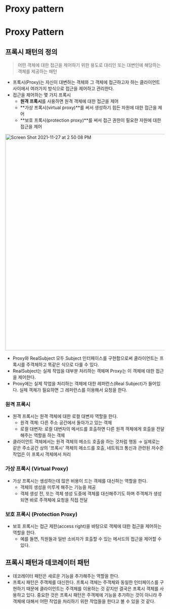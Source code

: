# Proxy pattern

# Proxy Pattern

## 프록시 패턴의 정의

> 어떤 객체에 대한 접근을 제어하기 위한 용도로 대리인 또는 대변인에 해당하는 객체를 제공하는 패턴

- 프록시(Proxy)는 자신이 대변하는 객체와 그 객체에 접근하고자 하는 클라이언트 사이에서 여러가지 방식으로 접근을 제어하고 관리한다.
- 접근을 제어하는 몇 가지 프록시
  - **원격 프록시**를 사용하면 원격 객체에 대한 접근을 제어
  - **가상 프록시(virtual proxy)**를 써서 생성하기 힘든 자원에 대한 접근을 제어
  - **보호 프록시(protection proxy)**를 써서 접근 권한이 필요한 자원에 대한 접근을 제어

<img width="683" alt="Screen Shot 2021-11-27 at 2 50 08 PM" src="https://user-images.githubusercontent.com/48785060/143670391-9e0b4d78-b2f6-4267-9226-7b1ee0d07643.png">

- Proxy와 RealSubject 모두 Subject 인터페이스를 구현함으로써 클라이언트는 프록시를 주객체하고 똑같은 식으로 다룰 수 있다.
- RealSubject는 실제 작업을 대부분 처리하는 객체며 Proxy는 이 객체에 대한 접근을 제어한다.
- Proxy에는 실제 작업을 처리하는 객체에 대한 레퍼런스(Real Subject)가 들어있다. 실제 객체가 필요하면 그 레퍼런스를 이용해서 요청을 한다.

### 원격 프록시

- 원격 프록시는 원격 객체에 대한 로컬 대변자 역할을 한다.
  - 원격 객체: 다른 주소 공간에서 돌아가고 있는 객체
  - 로컬 대변자: 로컬 대변자의 메서드를 호출하면 다른 원격 객체에게 호출을 전달해주는 역할을 하는 객체
- 클라이언트 객체에서는 원격 객체의 메소드 호출을 하는 것처럼 행동
  → 실제로는 같은 주소공간 상의 '프록시' 객체의 메소드를 호출, 네트워크 통신과 관련된 저수준 작업은 이 프록시 객체에서 처리

### 가상 프록시 (Virtual Proxy)

- 가상 프록시는 생성하는데 많은 비용이 드는 객체를 대신하는 역할을 한다.
  - 객체의 생성을 미루게 해주는 기능을 제공
  - 객체 생성 전, 또는 객체 생성 도중에 객체를 대신해주기도 하며 주객체가 생성되면 바로 주객체에 요청을 직접 전달

### 보호 프록시 (Protection Proxy)

- 보호 프록시는 접근 제한(access right)을 바탕으로 객체에 대한 접근을 제어하는 역할을 한다.
  - 예를 들면, 직원들과 일반 소비자가 호출할 수 있는 메서드의 접근을 제어할 수 있다.

## 프록시 패턴과 데코레이터 패턴

- 데코레이터 패턴은 새로운 기능을 추가해주는 역할을 한다.
- 프록시 패턴은 주객체를 대신한다. 프록시 객체는 주객체와 동일한 인터페이스를 구현하기 때문에 클라이언트는 주객체를 이용하는 것 같지만 결국은 프록시 객체를 사용하고 있다. 중요한 것은 프록시 패턴은 주객체에 기능을 추가하는 것이 아니라 주객체에 대해서 어떤 작업을 처리하기 위한 작업들을 한다고 볼 수 있을 것 같다.

